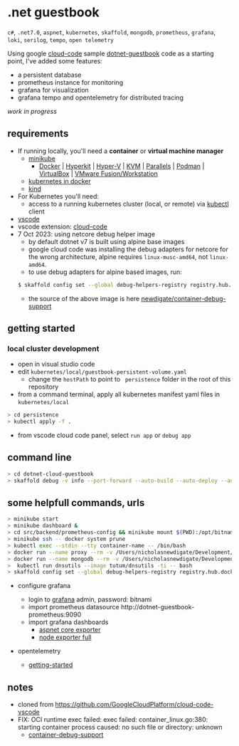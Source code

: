 # .net guestbook 
```c#```, ```.net7.0```, ```aspnet```, ```kubernetes```, ```skaffold```, ```mongodb```, ```prometheus```, ```grafana```, ```loki```, ```serilog```, ```tempo```, ```open telemetry```

Using google [cloud-code](https://marketplace.visualstudio.com/items?itemName=GoogleCloudTools.cloudcode) sample [dotnet-guestbook](https://github.com/GoogleCloudPlatform/cloud-code-samples/tree/master/dotnet/dotnet-guestbook) code as a starting point, I've added some features:
  * a persistent database
  * prometheus instance for monitoring
  * grafana for visualization
  * grafana tempo and opentelemetry for distributed tracing

*work in progress*

## requirements
* If running locally, you'll need a **container** or **virtual machine manager**
  * [minikube](https://minikube.sigs.k8s.io/docs/start/)
    * <a href="https://minikube.sigs.k8s.io/docs/drivers/docker/">Docker</a>
    | <a href="https://minikube.sigs.k8s.io/docs/drivers/hyperkit/">Hyperkit</a>
    | <a href="https://minikube.sigs.k8s.io/docs/drivers/hyperv/">Hyper-V</a>
    | <a href="https://minikube.sigs.k8s.io/docs/drivers/kvm2/">KVM</a>
    | <a href="https://minikube.sigs.k8s.io/docs/drivers/parallels/">Parallels</a>
    | <a href="https://minikube.sigs.k8s.io/docs/drivers/podman/">Podman</a>
    | <a href="https://minikube.sigs.k8s.io/docs/drivers/virtualbox/">VirtualBox</a>
    | <a href="https://minikube.sigs.k8s.io/docs/drivers/vmware/">VMware Fusion/Workstation</a>
  * [kubernetes in docker](https://docs.docker.com/desktop/kubernetes/)
  * [kind](https://kind.sigs.k8s.io/docs/user/quick-start/)
* For Kubernetes you'll need:
  * access to a running kubernetes cluster (local, or remote) via [kubectl](https://kubernetes.io/docs/tasks/tools/#kubectl) client
* [vscode](https://code.visualstudio.com/)
* vscode extension: [cloud-code](https://marketplace.visualstudio.com/items?itemName=GoogleCloudTools.cloudcode)
* 7 Oct 2023: using netcore debug helper image 
  * by default dotnet v7 is built using alpine base images
  * google cloud code was installing the debug adapters for netcore for the wrong architecture, alpine requires `linux-musc-amd64`, not `linux-amd64`. 
  * to use debug adapters for alpine based images, run: 
  ``` sh
  $ skaffold config set --global debug-helpers-registry registry.hub.docker.com/nicnewdigate
  ```
    * the source of the above image is here [newdigate/container-debug-support](https://github.com/newdigate/container-debug-support)
## getting started
### local cluster development
* open in visual studio code
* edit ```kubernetes/local/guestbook-persistent-volume.yaml```
  * change the `hostPath` to point to ``` persistence``` folder in the root of this repository
* from a command terminal, apply all kubernetes manifest yaml files in ```kubernetes/local```
``` sh
> cd persistence
> kubectl apply -f .
```
* from vscode cloud code panel, select ```run app``` or ```debug app```

## command line
``` sh
> cd dotnet-cloud-guestbook
> skaffold debug -v info --port-forward --auto-build --auto-deploy --auto-sync --rpc-http-port 57994 --filename skaffold.yaml --wait-for-deletions-max 2m0s --wait-for-connection
```

## some helpfull commands, urls
```sh
> minikube start
> minikube dashboard &
> cd src/backend/prometheus-config && minikube mount $(PWD):/opt/bitnami/prometheus/conf/ &
> minikube ssh -- docker system prune
> kubectl exec --stdin --tty container-name -- /bin/bash
> docker run --name proxy --rm -v /Users/nicholasnewdigate/Development/docker/proxy-cache:/cachedir -p 8000:8000 pmoust/squid-deb-proxy
> docker run --name mongodb --rm -v /Users/nicholasnewdigate/Development/guestbook-dotnet6/persistence/mongodb:/data/db -p 27017:27017 mongo:4
>  kubectl run dnsutils --image tutum/dnsutils -ti -- bash
> skaffold config set --global debug-helpers-registry registry.hub.docker.com/nicnewdigate
```

* configure grafana
  * login to [grafana](http://127.0.0.1:3000) admin, password: bitnami
  * import prometheus datasource http://dotnet-guestbook-prometheus:9090
  * import grafana dashboards
    * [aspnet core exporter](https://grafana.com/grafana/dashboards/10915)
    * [node exporter full](https://grafana.com/grafana/dashboards/1860)

* opentelemetry
  * [getting-started](https://opentelemetry.io/docs/instrumentation/net/getting-started/)

## notes
* cloned from https://github.com/GoogleCloudPlatform/cloud-code-vscode
* FIX: OCI runtime exec failed: exec failed: container_linux.go:380: starting container process caused: no such file or directory: unknown
  * [container-debug-support](https://github.com/GoogleContainerTools/container-debug-support/issues/103#issuecomment-1000968907)

